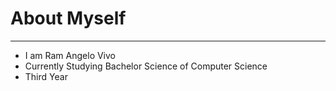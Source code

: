<h1>About Myself</h1>
<hr>
<ul>
  <li>I am Ram Angelo Vivo</li></li>
  <li>Currently Studying Bachelor Science of Computer Science</li>
  <li>Third Year</li>

</ul>
